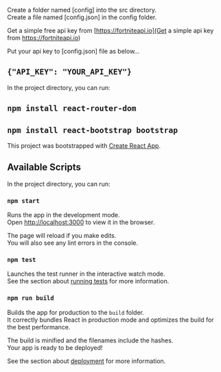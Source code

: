 Create a folder named [config] into the src directory.<br />
Create a file named [config.json] in the config folder.<br />

Get a simple free api key from [https://fortniteapi.io](Get a simple api key from https://fortniteapi.io)<br />

Put your api key to [config.json] file as below...<br />

## `{"API_KEY": "YOUR_API_KEY"}`

In the project directory, you can run:

## `npm install react-router-dom`
## `npm install react-bootstrap bootstrap`

This project was bootstrapped with [Create React App](https://github.com/facebook/create-react-app).

## Available Scripts

In the project directory, you can run:

### `npm start`

Runs the app in the development mode.<br />
Open [http://localhost:3000](http://localhost:3000) to view it in the browser.

The page will reload if you make edits.<br />
You will also see any lint errors in the console.

### `npm test`

Launches the test runner in the interactive watch mode.<br />
See the section about [running tests](https://facebook.github.io/create-react-app/docs/running-tests) for more information.

### `npm run build`

Builds the app for production to the `build` folder.<br />
It correctly bundles React in production mode and optimizes the build for the best performance.

The build is minified and the filenames include the hashes.<br />
Your app is ready to be deployed!

See the section about [deployment](https://facebook.github.io/create-react-app/docs/deployment) for more information.